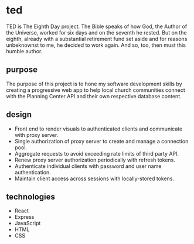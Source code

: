 # ted
TED is The Eighth Day project. The Bible speaks of how God, the Author of the Universe, worked for six days and on the seventh he rested. But on the eighth, already with a substantial retirement fund set aside and for reasons unbeknownst to me, he decided to work again. And so, too, then must this humble author.

## purpose
The purpose of this project is to hone my software development skills by creating a progressive web app to help local church communities connect with the Planning Center API and their own respective database content.

## design
- Front end to render visuals to authenticated clients and communicate with proxy server.
- Single authorization of proxy server to create and manage a connection pool.
- Aggregate requests to avoid exceeding rate limits of third party API.
- Renew proxy server authorization periodically with refresh tokens.
- Authenticate individual clients with password and user name authentication.
- Maintain client access across sessions with locally-stored tokens.

## technologies
- React
- Express
- JavaScript
- HTML
- CSS
